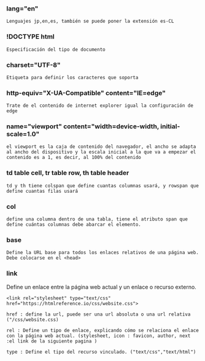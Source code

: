 ### lang="en"

```
Lenguajes jp,en,es, también se puede poner la extensión es-CL
```

### !DOCTYPE html

```
Especificación del tipo de documento
```

### charset="UTF-8"

```
Etiqueta para definir los caracteres que soporta
```

### http-equiv="X-UA-Compatible" content="IE=edge"

```
Trate de el contenido de internet explorer igual la configuración de edge
```

### name="viewport" content="width=device-width, initial-scale=1.0"

```
el viewport es la caja de contenido del navegador, el ancho se adapta al ancho del dispositivo y la escala inicial a la que va a empezar el contenido es a 1, es decir, al 100% del contenido
```

### td table cell, tr table row, th table header

```
td y th tiene colspan que define cuantas columnas usará, y rowspan que define cuantas filas usará
```

### col

```
define una columna dentro de una tabla, tiene el atributo span que define cuántas columnas debe abarcar el elemento.
```

### base

```
Define la URL base para todos los enlaces relativos de una página web. Debe colocarse en el <head>
```

### link

Define un enlace entre la página web actual y un enlace o recurso externo.

```
<link rel="stylesheet" type="text/css" href="https://htmlreference.io/css/website.css">
```

```
href : define la url, puede ser una url absoluta o una url relativa ("/css/website.css)
```

```
rel : Define un tipo de enlace, explicando cómo se relaciona el enlace con la página web actual. (stylesheet, icon : favicon, author, next :el link de la siguiente pagina )
```

```
type : Define el tipo del recurso vinculado. ("text/css","text/html")
```
